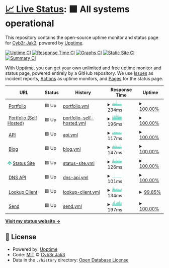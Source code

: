 # [📈 Live Status](https://status.jwhite.network): <!--live status--> **🟩 All systems operational**

This repository contains the open-source uptime monitor and status page for [Cyb3r Jak3](www.jwhite.network), powered by [Upptime](https://github.com/upptime/upptime).

[![Uptime CI](https://github.com/Cyb3r-Jak3/uptime-stats/workflows/Uptime%20CI/badge.svg)](https://github.com/Cyb3r-Jak3/uptime-stats/actions?query=workflow%3A%22Uptime+CI%22)
[![Response Time CI](https://github.com/Cyb3r-Jak3/uptime-stats/workflows/Response%20Time%20CI/badge.svg)](https://github.com/Cyb3r-Jak3/uptime-stats/actions?query=workflow%3A%22Response+Time+CI%22)
[![Graphs CI](https://github.com/Cyb3r-Jak3/uptime-stats/workflows/Graphs%20CI/badge.svg)](https://github.com/Cyb3r-Jak3/uptime-stats/actions?query=workflow%3A%22Graphs+CI%22)
[![Static Site CI](https://github.com/Cyb3r-Jak3/uptime-stats/workflows/Static%20Site%20CI/badge.svg)](https://github.com/Cyb3r-Jak3/uptime-stats/actions?query=workflow%3A%22Static+Site+CI%22)
[![Summary CI](https://github.com/Cyb3r-Jak3/uptime-stats/workflows/Summary%20CI/badge.svg)](https://github.com/Cyb3r-Jak3/uptime-stats/actions?query=workflow%3A%22Summary+CI%22)

With [Upptime](https://upptime.js.org), you can get your own unlimited and free uptime monitor and status page, powered entirely by a GitHub repository. We use [Issues](https://github.com/Cyb3r-Jak3/uptime-stats/issues) as incident reports, [Actions](https://github.com/Cyb3r-Jak3/uptime-stats/actions) as uptime monitors, and [Pages](https://status.cyberjake.xyz) for the status page.

<!--start: status pages-->
<!-- This summary is generated by Upptime (https://github.com/upptime/upptime) -->
<!-- Do not edit this manually, your changes will be overwritten -->
<!-- prettier-ignore -->
| URL | Status | History | Response Time | Uptime |
| --- | ------ | ------- | ------------- | ------ |
| <img alt="" src="https://www.cyberjake.xyz/images/favicon.png" height="13"> [Portfolio](https://www.cyberjake.xyz) | 🟩 Up | [portfolio.yml](https://github.com/Cyb3r-Jak3/uptime-stats/commits/HEAD/history/portfolio.yml) | <details><summary><img alt="Response time graph" src="./graphs/portfolio/response-time-week.png" height="20"> 234ms</summary><br><a href="https://status.cyberjake.xyz/history/portfolio"><img alt="Response time 259" src="https://img.shields.io/endpoint?url=https%3A%2F%2Fraw.githubusercontent.com%2FCyb3r-Jak3%2Fuptime-stats%2FHEAD%2Fapi%2Fportfolio%2Fresponse-time.json"></a><br><a href="https://status.cyberjake.xyz/history/portfolio"><img alt="24-hour response time 242" src="https://img.shields.io/endpoint?url=https%3A%2F%2Fraw.githubusercontent.com%2FCyb3r-Jak3%2Fuptime-stats%2FHEAD%2Fapi%2Fportfolio%2Fresponse-time-day.json"></a><br><a href="https://status.cyberjake.xyz/history/portfolio"><img alt="7-day response time 234" src="https://img.shields.io/endpoint?url=https%3A%2F%2Fraw.githubusercontent.com%2FCyb3r-Jak3%2Fuptime-stats%2FHEAD%2Fapi%2Fportfolio%2Fresponse-time-week.json"></a><br><a href="https://status.cyberjake.xyz/history/portfolio"><img alt="30-day response time 230" src="https://img.shields.io/endpoint?url=https%3A%2F%2Fraw.githubusercontent.com%2FCyb3r-Jak3%2Fuptime-stats%2FHEAD%2Fapi%2Fportfolio%2Fresponse-time-month.json"></a><br><a href="https://status.cyberjake.xyz/history/portfolio"><img alt="1-year response time 261" src="https://img.shields.io/endpoint?url=https%3A%2F%2Fraw.githubusercontent.com%2FCyb3r-Jak3%2Fuptime-stats%2FHEAD%2Fapi%2Fportfolio%2Fresponse-time-year.json"></a></details> | <details><summary><a href="https://status.cyberjake.xyz/history/portfolio">100.00%</a></summary><a href="https://status.cyberjake.xyz/history/portfolio"><img alt="All-time uptime 99.99%" src="https://img.shields.io/endpoint?url=https%3A%2F%2Fraw.githubusercontent.com%2FCyb3r-Jak3%2Fuptime-stats%2FHEAD%2Fapi%2Fportfolio%2Fuptime.json"></a><br><a href="https://status.cyberjake.xyz/history/portfolio"><img alt="24-hour uptime 100.00%" src="https://img.shields.io/endpoint?url=https%3A%2F%2Fraw.githubusercontent.com%2FCyb3r-Jak3%2Fuptime-stats%2FHEAD%2Fapi%2Fportfolio%2Fuptime-day.json"></a><br><a href="https://status.cyberjake.xyz/history/portfolio"><img alt="7-day uptime 100.00%" src="https://img.shields.io/endpoint?url=https%3A%2F%2Fraw.githubusercontent.com%2FCyb3r-Jak3%2Fuptime-stats%2FHEAD%2Fapi%2Fportfolio%2Fuptime-week.json"></a><br><a href="https://status.cyberjake.xyz/history/portfolio"><img alt="30-day uptime 100.00%" src="https://img.shields.io/endpoint?url=https%3A%2F%2Fraw.githubusercontent.com%2FCyb3r-Jak3%2Fuptime-stats%2FHEAD%2Fapi%2Fportfolio%2Fuptime-month.json"></a><br><a href="https://status.cyberjake.xyz/history/portfolio"><img alt="1-year uptime 99.99%" src="https://img.shields.io/endpoint?url=https%3A%2F%2Fraw.githubusercontent.com%2FCyb3r-Jak3%2Fuptime-stats%2FHEAD%2Fapi%2Fportfolio%2Fuptime-year.json"></a></details>
| <img alt="" src="https://portfolio.cyberjake.xyz/images/favicon.png" height="13"> [Portfolio (Self Hosted)](https://portfolio.cyberjake.xyz) | 🟩 Up | [portfolio-self-hosted.yml](https://github.com/Cyb3r-Jak3/uptime-stats/commits/HEAD/history/portfolio-self-hosted.yml) | <details><summary><img alt="Response time graph" src="./graphs/portfolio-self-hosted/response-time-week.png" height="20"> 196ms</summary><br><a href="https://status.cyberjake.xyz/history/portfolio-self-hosted"><img alt="Response time 358" src="https://img.shields.io/endpoint?url=https%3A%2F%2Fraw.githubusercontent.com%2FCyb3r-Jak3%2Fuptime-stats%2FHEAD%2Fapi%2Fportfolio-self-hosted%2Fresponse-time.json"></a><br><a href="https://status.cyberjake.xyz/history/portfolio-self-hosted"><img alt="24-hour response time 224" src="https://img.shields.io/endpoint?url=https%3A%2F%2Fraw.githubusercontent.com%2FCyb3r-Jak3%2Fuptime-stats%2FHEAD%2Fapi%2Fportfolio-self-hosted%2Fresponse-time-day.json"></a><br><a href="https://status.cyberjake.xyz/history/portfolio-self-hosted"><img alt="7-day response time 196" src="https://img.shields.io/endpoint?url=https%3A%2F%2Fraw.githubusercontent.com%2FCyb3r-Jak3%2Fuptime-stats%2FHEAD%2Fapi%2Fportfolio-self-hosted%2Fresponse-time-week.json"></a><br><a href="https://status.cyberjake.xyz/history/portfolio-self-hosted"><img alt="30-day response time 189" src="https://img.shields.io/endpoint?url=https%3A%2F%2Fraw.githubusercontent.com%2FCyb3r-Jak3%2Fuptime-stats%2FHEAD%2Fapi%2Fportfolio-self-hosted%2Fresponse-time-month.json"></a><br><a href="https://status.cyberjake.xyz/history/portfolio-self-hosted"><img alt="1-year response time 359" src="https://img.shields.io/endpoint?url=https%3A%2F%2Fraw.githubusercontent.com%2FCyb3r-Jak3%2Fuptime-stats%2FHEAD%2Fapi%2Fportfolio-self-hosted%2Fresponse-time-year.json"></a></details> | <details><summary><a href="https://status.cyberjake.xyz/history/portfolio-self-hosted">100.00%</a></summary><a href="https://status.cyberjake.xyz/history/portfolio-self-hosted"><img alt="All-time uptime 92.54%" src="https://img.shields.io/endpoint?url=https%3A%2F%2Fraw.githubusercontent.com%2FCyb3r-Jak3%2Fuptime-stats%2FHEAD%2Fapi%2Fportfolio-self-hosted%2Fuptime.json"></a><br><a href="https://status.cyberjake.xyz/history/portfolio-self-hosted"><img alt="24-hour uptime 100.00%" src="https://img.shields.io/endpoint?url=https%3A%2F%2Fraw.githubusercontent.com%2FCyb3r-Jak3%2Fuptime-stats%2FHEAD%2Fapi%2Fportfolio-self-hosted%2Fuptime-day.json"></a><br><a href="https://status.cyberjake.xyz/history/portfolio-self-hosted"><img alt="7-day uptime 100.00%" src="https://img.shields.io/endpoint?url=https%3A%2F%2Fraw.githubusercontent.com%2FCyb3r-Jak3%2Fuptime-stats%2FHEAD%2Fapi%2Fportfolio-self-hosted%2Fuptime-week.json"></a><br><a href="https://status.cyberjake.xyz/history/portfolio-self-hosted"><img alt="30-day uptime 100.00%" src="https://img.shields.io/endpoint?url=https%3A%2F%2Fraw.githubusercontent.com%2FCyb3r-Jak3%2Fuptime-stats%2FHEAD%2Fapi%2Fportfolio-self-hosted%2Fuptime-month.json"></a><br><a href="https://status.cyberjake.xyz/history/portfolio-self-hosted"><img alt="1-year uptime 99.96%" src="https://img.shields.io/endpoint?url=https%3A%2F%2Fraw.githubusercontent.com%2FCyb3r-Jak3%2Fuptime-stats%2FHEAD%2Fapi%2Fportfolio-self-hosted%2Fuptime-year.json"></a></details>
| <img alt="" src="https://www.cyberjake.xyz/images/favicon.png" height="13"> [API](https://api.cyberjake.xyz/version) | 🟩 Up | [api.yml](https://github.com/Cyb3r-Jak3/uptime-stats/commits/HEAD/history/api.yml) | <details><summary><img alt="Response time graph" src="./graphs/api/response-time-week.png" height="20"> 117ms</summary><br><a href="https://status.cyberjake.xyz/history/api"><img alt="Response time 176" src="https://img.shields.io/endpoint?url=https%3A%2F%2Fraw.githubusercontent.com%2FCyb3r-Jak3%2Fuptime-stats%2FHEAD%2Fapi%2Fapi%2Fresponse-time.json"></a><br><a href="https://status.cyberjake.xyz/history/api"><img alt="24-hour response time 126" src="https://img.shields.io/endpoint?url=https%3A%2F%2Fraw.githubusercontent.com%2FCyb3r-Jak3%2Fuptime-stats%2FHEAD%2Fapi%2Fapi%2Fresponse-time-day.json"></a><br><a href="https://status.cyberjake.xyz/history/api"><img alt="7-day response time 117" src="https://img.shields.io/endpoint?url=https%3A%2F%2Fraw.githubusercontent.com%2FCyb3r-Jak3%2Fuptime-stats%2FHEAD%2Fapi%2Fapi%2Fresponse-time-week.json"></a><br><a href="https://status.cyberjake.xyz/history/api"><img alt="30-day response time 119" src="https://img.shields.io/endpoint?url=https%3A%2F%2Fraw.githubusercontent.com%2FCyb3r-Jak3%2Fuptime-stats%2FHEAD%2Fapi%2Fapi%2Fresponse-time-month.json"></a><br><a href="https://status.cyberjake.xyz/history/api"><img alt="1-year response time 175" src="https://img.shields.io/endpoint?url=https%3A%2F%2Fraw.githubusercontent.com%2FCyb3r-Jak3%2Fuptime-stats%2FHEAD%2Fapi%2Fapi%2Fresponse-time-year.json"></a></details> | <details><summary><a href="https://status.cyberjake.xyz/history/api">100.00%</a></summary><a href="https://status.cyberjake.xyz/history/api"><img alt="All-time uptime 99.95%" src="https://img.shields.io/endpoint?url=https%3A%2F%2Fraw.githubusercontent.com%2FCyb3r-Jak3%2Fuptime-stats%2FHEAD%2Fapi%2Fapi%2Fuptime.json"></a><br><a href="https://status.cyberjake.xyz/history/api"><img alt="24-hour uptime 100.00%" src="https://img.shields.io/endpoint?url=https%3A%2F%2Fraw.githubusercontent.com%2FCyb3r-Jak3%2Fuptime-stats%2FHEAD%2Fapi%2Fapi%2Fuptime-day.json"></a><br><a href="https://status.cyberjake.xyz/history/api"><img alt="7-day uptime 100.00%" src="https://img.shields.io/endpoint?url=https%3A%2F%2Fraw.githubusercontent.com%2FCyb3r-Jak3%2Fuptime-stats%2FHEAD%2Fapi%2Fapi%2Fuptime-week.json"></a><br><a href="https://status.cyberjake.xyz/history/api"><img alt="30-day uptime 100.00%" src="https://img.shields.io/endpoint?url=https%3A%2F%2Fraw.githubusercontent.com%2FCyb3r-Jak3%2Fuptime-stats%2FHEAD%2Fapi%2Fapi%2Fuptime-month.json"></a><br><a href="https://status.cyberjake.xyz/history/api"><img alt="1-year uptime 99.96%" src="https://img.shields.io/endpoint?url=https%3A%2F%2Fraw.githubusercontent.com%2FCyb3r-Jak3%2Fuptime-stats%2FHEAD%2Fapi%2Fapi%2Fuptime-year.json"></a></details>
| <img alt="" src="https://www.cyberjake.xyz/images/favicon.png" height="13"> [Blog](https://blog.cyberjake.xyz) | 🟩 Up | [blog.yml](https://github.com/Cyb3r-Jak3/uptime-stats/commits/HEAD/history/blog.yml) | <details><summary><img alt="Response time graph" src="./graphs/blog/response-time-week.png" height="20"> 147ms</summary><br><a href="https://status.cyberjake.xyz/history/blog"><img alt="Response time 170" src="https://img.shields.io/endpoint?url=https%3A%2F%2Fraw.githubusercontent.com%2FCyb3r-Jak3%2Fuptime-stats%2FHEAD%2Fapi%2Fblog%2Fresponse-time.json"></a><br><a href="https://status.cyberjake.xyz/history/blog"><img alt="24-hour response time 147" src="https://img.shields.io/endpoint?url=https%3A%2F%2Fraw.githubusercontent.com%2FCyb3r-Jak3%2Fuptime-stats%2FHEAD%2Fapi%2Fblog%2Fresponse-time-day.json"></a><br><a href="https://status.cyberjake.xyz/history/blog"><img alt="7-day response time 147" src="https://img.shields.io/endpoint?url=https%3A%2F%2Fraw.githubusercontent.com%2FCyb3r-Jak3%2Fuptime-stats%2FHEAD%2Fapi%2Fblog%2Fresponse-time-week.json"></a><br><a href="https://status.cyberjake.xyz/history/blog"><img alt="30-day response time 147" src="https://img.shields.io/endpoint?url=https%3A%2F%2Fraw.githubusercontent.com%2FCyb3r-Jak3%2Fuptime-stats%2FHEAD%2Fapi%2Fblog%2Fresponse-time-month.json"></a><br><a href="https://status.cyberjake.xyz/history/blog"><img alt="1-year response time 171" src="https://img.shields.io/endpoint?url=https%3A%2F%2Fraw.githubusercontent.com%2FCyb3r-Jak3%2Fuptime-stats%2FHEAD%2Fapi%2Fblog%2Fresponse-time-year.json"></a></details> | <details><summary><a href="https://status.cyberjake.xyz/history/blog">100.00%</a></summary><a href="https://status.cyberjake.xyz/history/blog"><img alt="All-time uptime 99.76%" src="https://img.shields.io/endpoint?url=https%3A%2F%2Fraw.githubusercontent.com%2FCyb3r-Jak3%2Fuptime-stats%2FHEAD%2Fapi%2Fblog%2Fuptime.json"></a><br><a href="https://status.cyberjake.xyz/history/blog"><img alt="24-hour uptime 100.00%" src="https://img.shields.io/endpoint?url=https%3A%2F%2Fraw.githubusercontent.com%2FCyb3r-Jak3%2Fuptime-stats%2FHEAD%2Fapi%2Fblog%2Fuptime-day.json"></a><br><a href="https://status.cyberjake.xyz/history/blog"><img alt="7-day uptime 100.00%" src="https://img.shields.io/endpoint?url=https%3A%2F%2Fraw.githubusercontent.com%2FCyb3r-Jak3%2Fuptime-stats%2FHEAD%2Fapi%2Fblog%2Fuptime-week.json"></a><br><a href="https://status.cyberjake.xyz/history/blog"><img alt="30-day uptime 100.00%" src="https://img.shields.io/endpoint?url=https%3A%2F%2Fraw.githubusercontent.com%2FCyb3r-Jak3%2Fuptime-stats%2FHEAD%2Fapi%2Fblog%2Fuptime-month.json"></a><br><a href="https://status.cyberjake.xyz/history/blog"><img alt="1-year uptime 99.59%" src="https://img.shields.io/endpoint?url=https%3A%2F%2Fraw.githubusercontent.com%2FCyb3r-Jak3%2Fuptime-stats%2FHEAD%2Fapi%2Fblog%2Fuptime-year.json"></a></details>
| <img alt="" src="https://raw.githubusercontent.com/Cyb3r-Jak3/uptime-stats/master/assets/upptime-icon.svg" height="13"> [Status Site](https://status.cyberjake.xyz) | 🟩 Up | [status-site.yml](https://github.com/Cyb3r-Jak3/uptime-stats/commits/HEAD/history/status-site.yml) | <details><summary><img alt="Response time graph" src="./graphs/status-site/response-time-week.png" height="20"> 126ms</summary><br><a href="https://status.cyberjake.xyz/history/status-site"><img alt="Response time 156" src="https://img.shields.io/endpoint?url=https%3A%2F%2Fraw.githubusercontent.com%2FCyb3r-Jak3%2Fuptime-stats%2FHEAD%2Fapi%2Fstatus-site%2Fresponse-time.json"></a><br><a href="https://status.cyberjake.xyz/history/status-site"><img alt="24-hour response time 147" src="https://img.shields.io/endpoint?url=https%3A%2F%2Fraw.githubusercontent.com%2FCyb3r-Jak3%2Fuptime-stats%2FHEAD%2Fapi%2Fstatus-site%2Fresponse-time-day.json"></a><br><a href="https://status.cyberjake.xyz/history/status-site"><img alt="7-day response time 126" src="https://img.shields.io/endpoint?url=https%3A%2F%2Fraw.githubusercontent.com%2FCyb3r-Jak3%2Fuptime-stats%2FHEAD%2Fapi%2Fstatus-site%2Fresponse-time-week.json"></a><br><a href="https://status.cyberjake.xyz/history/status-site"><img alt="30-day response time 121" src="https://img.shields.io/endpoint?url=https%3A%2F%2Fraw.githubusercontent.com%2FCyb3r-Jak3%2Fuptime-stats%2FHEAD%2Fapi%2Fstatus-site%2Fresponse-time-month.json"></a><br><a href="https://status.cyberjake.xyz/history/status-site"><img alt="1-year response time 157" src="https://img.shields.io/endpoint?url=https%3A%2F%2Fraw.githubusercontent.com%2FCyb3r-Jak3%2Fuptime-stats%2FHEAD%2Fapi%2Fstatus-site%2Fresponse-time-year.json"></a></details> | <details><summary><a href="https://status.cyberjake.xyz/history/status-site">100.00%</a></summary><a href="https://status.cyberjake.xyz/history/status-site"><img alt="All-time uptime 99.98%" src="https://img.shields.io/endpoint?url=https%3A%2F%2Fraw.githubusercontent.com%2FCyb3r-Jak3%2Fuptime-stats%2FHEAD%2Fapi%2Fstatus-site%2Fuptime.json"></a><br><a href="https://status.cyberjake.xyz/history/status-site"><img alt="24-hour uptime 100.00%" src="https://img.shields.io/endpoint?url=https%3A%2F%2Fraw.githubusercontent.com%2FCyb3r-Jak3%2Fuptime-stats%2FHEAD%2Fapi%2Fstatus-site%2Fuptime-day.json"></a><br><a href="https://status.cyberjake.xyz/history/status-site"><img alt="7-day uptime 100.00%" src="https://img.shields.io/endpoint?url=https%3A%2F%2Fraw.githubusercontent.com%2FCyb3r-Jak3%2Fuptime-stats%2FHEAD%2Fapi%2Fstatus-site%2Fuptime-week.json"></a><br><a href="https://status.cyberjake.xyz/history/status-site"><img alt="30-day uptime 100.00%" src="https://img.shields.io/endpoint?url=https%3A%2F%2Fraw.githubusercontent.com%2FCyb3r-Jak3%2Fuptime-stats%2FHEAD%2Fapi%2Fstatus-site%2Fuptime-month.json"></a><br><a href="https://status.cyberjake.xyz/history/status-site"><img alt="1-year uptime 99.97%" src="https://img.shields.io/endpoint?url=https%3A%2F%2Fraw.githubusercontent.com%2FCyb3r-Jak3%2Fuptime-stats%2FHEAD%2Fapi%2Fstatus-site%2Fuptime-year.json"></a></details>
| <img alt="" src="https://rdap.cyberjake.xyz/favicon.ico" height="13"> [DNS API](https://dns.cyberjake.xyz/api/) | 🟩 Up | [dns-api.yml](https://github.com/Cyb3r-Jak3/uptime-stats/commits/HEAD/history/dns-api.yml) | <details><summary><img alt="Response time graph" src="./graphs/dns-api/response-time-week.png" height="20"> 101ms</summary><br><a href="https://status.cyberjake.xyz/history/dns-api"><img alt="Response time 108" src="https://img.shields.io/endpoint?url=https%3A%2F%2Fraw.githubusercontent.com%2FCyb3r-Jak3%2Fuptime-stats%2FHEAD%2Fapi%2Fdns-api%2Fresponse-time.json"></a><br><a href="https://status.cyberjake.xyz/history/dns-api"><img alt="24-hour response time 74" src="https://img.shields.io/endpoint?url=https%3A%2F%2Fraw.githubusercontent.com%2FCyb3r-Jak3%2Fuptime-stats%2FHEAD%2Fapi%2Fdns-api%2Fresponse-time-day.json"></a><br><a href="https://status.cyberjake.xyz/history/dns-api"><img alt="7-day response time 101" src="https://img.shields.io/endpoint?url=https%3A%2F%2Fraw.githubusercontent.com%2FCyb3r-Jak3%2Fuptime-stats%2FHEAD%2Fapi%2Fdns-api%2Fresponse-time-week.json"></a><br><a href="https://status.cyberjake.xyz/history/dns-api"><img alt="30-day response time 84" src="https://img.shields.io/endpoint?url=https%3A%2F%2Fraw.githubusercontent.com%2FCyb3r-Jak3%2Fuptime-stats%2FHEAD%2Fapi%2Fdns-api%2Fresponse-time-month.json"></a><br><a href="https://status.cyberjake.xyz/history/dns-api"><img alt="1-year response time 109" src="https://img.shields.io/endpoint?url=https%3A%2F%2Fraw.githubusercontent.com%2FCyb3r-Jak3%2Fuptime-stats%2FHEAD%2Fapi%2Fdns-api%2Fresponse-time-year.json"></a></details> | <details><summary><a href="https://status.cyberjake.xyz/history/dns-api">100.00%</a></summary><a href="https://status.cyberjake.xyz/history/dns-api"><img alt="All-time uptime 99.15%" src="https://img.shields.io/endpoint?url=https%3A%2F%2Fraw.githubusercontent.com%2FCyb3r-Jak3%2Fuptime-stats%2FHEAD%2Fapi%2Fdns-api%2Fuptime.json"></a><br><a href="https://status.cyberjake.xyz/history/dns-api"><img alt="24-hour uptime 100.00%" src="https://img.shields.io/endpoint?url=https%3A%2F%2Fraw.githubusercontent.com%2FCyb3r-Jak3%2Fuptime-stats%2FHEAD%2Fapi%2Fdns-api%2Fuptime-day.json"></a><br><a href="https://status.cyberjake.xyz/history/dns-api"><img alt="7-day uptime 100.00%" src="https://img.shields.io/endpoint?url=https%3A%2F%2Fraw.githubusercontent.com%2FCyb3r-Jak3%2Fuptime-stats%2FHEAD%2Fapi%2Fdns-api%2Fuptime-week.json"></a><br><a href="https://status.cyberjake.xyz/history/dns-api"><img alt="30-day uptime 100.00%" src="https://img.shields.io/endpoint?url=https%3A%2F%2Fraw.githubusercontent.com%2FCyb3r-Jak3%2Fuptime-stats%2FHEAD%2Fapi%2Fdns-api%2Fuptime-month.json"></a><br><a href="https://status.cyberjake.xyz/history/dns-api"><img alt="1-year uptime 98.97%" src="https://img.shields.io/endpoint?url=https%3A%2F%2Fraw.githubusercontent.com%2FCyb3r-Jak3%2Fuptime-stats%2FHEAD%2Fapi%2Fdns-api%2Fuptime-year.json"></a></details>
| <img alt="" src="https://rdap.cyberjake.xyz/favicon.ico" height="13"> [Lookup Client](https://rdap.cyberjake.xyz/) | 🟩 Up | [lookup-client.yml](https://github.com/Cyb3r-Jak3/uptime-stats/commits/HEAD/history/lookup-client.yml) | <details><summary><img alt="Response time graph" src="./graphs/lookup-client/response-time-week.png" height="20"> 134ms</summary><br><a href="https://status.cyberjake.xyz/history/lookup-client"><img alt="Response time 187" src="https://img.shields.io/endpoint?url=https%3A%2F%2Fraw.githubusercontent.com%2FCyb3r-Jak3%2Fuptime-stats%2FHEAD%2Fapi%2Flookup-client%2Fresponse-time.json"></a><br><a href="https://status.cyberjake.xyz/history/lookup-client"><img alt="24-hour response time 138" src="https://img.shields.io/endpoint?url=https%3A%2F%2Fraw.githubusercontent.com%2FCyb3r-Jak3%2Fuptime-stats%2FHEAD%2Fapi%2Flookup-client%2Fresponse-time-day.json"></a><br><a href="https://status.cyberjake.xyz/history/lookup-client"><img alt="7-day response time 134" src="https://img.shields.io/endpoint?url=https%3A%2F%2Fraw.githubusercontent.com%2FCyb3r-Jak3%2Fuptime-stats%2FHEAD%2Fapi%2Flookup-client%2Fresponse-time-week.json"></a><br><a href="https://status.cyberjake.xyz/history/lookup-client"><img alt="30-day response time 136" src="https://img.shields.io/endpoint?url=https%3A%2F%2Fraw.githubusercontent.com%2FCyb3r-Jak3%2Fuptime-stats%2FHEAD%2Fapi%2Flookup-client%2Fresponse-time-month.json"></a><br><a href="https://status.cyberjake.xyz/history/lookup-client"><img alt="1-year response time 188" src="https://img.shields.io/endpoint?url=https%3A%2F%2Fraw.githubusercontent.com%2FCyb3r-Jak3%2Fuptime-stats%2FHEAD%2Fapi%2Flookup-client%2Fresponse-time-year.json"></a></details> | <details><summary><a href="https://status.cyberjake.xyz/history/lookup-client">99.85%</a></summary><a href="https://status.cyberjake.xyz/history/lookup-client"><img alt="All-time uptime 99.98%" src="https://img.shields.io/endpoint?url=https%3A%2F%2Fraw.githubusercontent.com%2FCyb3r-Jak3%2Fuptime-stats%2FHEAD%2Fapi%2Flookup-client%2Fuptime.json"></a><br><a href="https://status.cyberjake.xyz/history/lookup-client"><img alt="24-hour uptime 100.00%" src="https://img.shields.io/endpoint?url=https%3A%2F%2Fraw.githubusercontent.com%2FCyb3r-Jak3%2Fuptime-stats%2FHEAD%2Fapi%2Flookup-client%2Fuptime-day.json"></a><br><a href="https://status.cyberjake.xyz/history/lookup-client"><img alt="7-day uptime 99.85%" src="https://img.shields.io/endpoint?url=https%3A%2F%2Fraw.githubusercontent.com%2FCyb3r-Jak3%2Fuptime-stats%2FHEAD%2Fapi%2Flookup-client%2Fuptime-week.json"></a><br><a href="https://status.cyberjake.xyz/history/lookup-client"><img alt="30-day uptime 99.97%" src="https://img.shields.io/endpoint?url=https%3A%2F%2Fraw.githubusercontent.com%2FCyb3r-Jak3%2Fuptime-stats%2FHEAD%2Fapi%2Flookup-client%2Fuptime-month.json"></a><br><a href="https://status.cyberjake.xyz/history/lookup-client"><img alt="1-year uptime 99.98%" src="https://img.shields.io/endpoint?url=https%3A%2F%2Fraw.githubusercontent.com%2FCyb3r-Jak3%2Fuptime-stats%2FHEAD%2Fapi%2Flookup-client%2Fuptime-year.json"></a></details>
| <img alt="" src="https://icons.duckduckgo.com/ip3/send.cyberjake.xyz.ico" height="13"> [Send](https://send.cyberjake.xyz/) | 🟩 Up | [send.yml](https://github.com/Cyb3r-Jak3/uptime-stats/commits/HEAD/history/send.yml) | <details><summary><img alt="Response time graph" src="./graphs/send/response-time-week.png" height="20"> 197ms</summary><br><a href="https://status.cyberjake.xyz/history/send"><img alt="Response time 197" src="https://img.shields.io/endpoint?url=https%3A%2F%2Fraw.githubusercontent.com%2FCyb3r-Jak3%2Fuptime-stats%2FHEAD%2Fapi%2Fsend%2Fresponse-time.json"></a><br><a href="https://status.cyberjake.xyz/history/send"><img alt="24-hour response time 200" src="https://img.shields.io/endpoint?url=https%3A%2F%2Fraw.githubusercontent.com%2FCyb3r-Jak3%2Fuptime-stats%2FHEAD%2Fapi%2Fsend%2Fresponse-time-day.json"></a><br><a href="https://status.cyberjake.xyz/history/send"><img alt="7-day response time 197" src="https://img.shields.io/endpoint?url=https%3A%2F%2Fraw.githubusercontent.com%2FCyb3r-Jak3%2Fuptime-stats%2FHEAD%2Fapi%2Fsend%2Fresponse-time-week.json"></a><br><a href="https://status.cyberjake.xyz/history/send"><img alt="30-day response time 197" src="https://img.shields.io/endpoint?url=https%3A%2F%2Fraw.githubusercontent.com%2FCyb3r-Jak3%2Fuptime-stats%2FHEAD%2Fapi%2Fsend%2Fresponse-time-month.json"></a><br><a href="https://status.cyberjake.xyz/history/send"><img alt="1-year response time 197" src="https://img.shields.io/endpoint?url=https%3A%2F%2Fraw.githubusercontent.com%2FCyb3r-Jak3%2Fuptime-stats%2FHEAD%2Fapi%2Fsend%2Fresponse-time-year.json"></a></details> | <details><summary><a href="https://status.cyberjake.xyz/history/send">100.00%</a></summary><a href="https://status.cyberjake.xyz/history/send"><img alt="All-time uptime 100.00%" src="https://img.shields.io/endpoint?url=https%3A%2F%2Fraw.githubusercontent.com%2FCyb3r-Jak3%2Fuptime-stats%2FHEAD%2Fapi%2Fsend%2Fuptime.json"></a><br><a href="https://status.cyberjake.xyz/history/send"><img alt="24-hour uptime 100.00%" src="https://img.shields.io/endpoint?url=https%3A%2F%2Fraw.githubusercontent.com%2FCyb3r-Jak3%2Fuptime-stats%2FHEAD%2Fapi%2Fsend%2Fuptime-day.json"></a><br><a href="https://status.cyberjake.xyz/history/send"><img alt="7-day uptime 100.00%" src="https://img.shields.io/endpoint?url=https%3A%2F%2Fraw.githubusercontent.com%2FCyb3r-Jak3%2Fuptime-stats%2FHEAD%2Fapi%2Fsend%2Fuptime-week.json"></a><br><a href="https://status.cyberjake.xyz/history/send"><img alt="30-day uptime 100.00%" src="https://img.shields.io/endpoint?url=https%3A%2F%2Fraw.githubusercontent.com%2FCyb3r-Jak3%2Fuptime-stats%2FHEAD%2Fapi%2Fsend%2Fuptime-month.json"></a><br><a href="https://status.cyberjake.xyz/history/send"><img alt="1-year uptime 100.00%" src="https://img.shields.io/endpoint?url=https%3A%2F%2Fraw.githubusercontent.com%2FCyb3r-Jak3%2Fuptime-stats%2FHEAD%2Fapi%2Fsend%2Fuptime-year.json"></a></details>

<!--end: status pages-->

[**Visit my status website →**](https://status.cyberjake.xyz)

## 📄 License

- Powered by: [Upptime](https://github.com/upptime/upptime)
- Code: [MIT](./LICENSE) © [Cyb3r Jak3](https://cyberjake.xyz)
- Data in the `./history` directory: [Open Database License](https://opendatacommons.org/licenses/odbl/1-0/)
